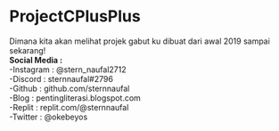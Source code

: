 # ProjectCPlusPlus
Dimana kita akan melihat projek gabut ku dibuat dari awal 2019 sampai sekarang!<br>
<b>Social Media :</b><br>
-Instagram : @stern_naufal2712 <br>
-Discord : sternnaufal#2796 <br>
-Github : github.com/sternnaufal <br>
-Blog : pentingliterasi.blogspot.com <br>
-Replit : replit.com/@sternnaufal <br>
-Twitter : @okebeyos
